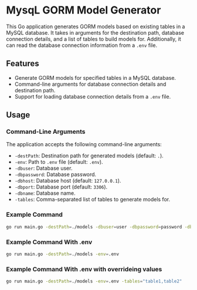 # MysqL GORM Model Generator

This Go application generates GORM models based on existing tables in a MySQL database. It takes in arguments for the destination path, database connection details, and a list of tables to build models for. Additionally, it can read the database connection information from a `.env` file.

## Features

- Generate GORM models for specified tables in a MySQL database.
- Command-line arguments for database connection details and destination path.
- Support for loading database connection details from a `.env` file.

## Usage

### Command-Line Arguments

The application accepts the following command-line arguments:

- `-destPath`: Destination path for generated models (default: `.`).
- `-env`: Path to `.env` file (default: `.env`).
- `-dbuser`: Database user.
- `-dbpassword`: Database password.
- `-dbhost`: Database host (default: `127.0.0.1`).
- `-dbport`: Database port (default: `3306`).
- `-dbname`: Database name.
- `-tables`: Comma-separated list of tables to generate models for.

### Example Command

```sh
go run main.go -destPath=./models -dbuser=user -dbpassword=password -dbhost=127.0.0.1 -dbport=3306 -dbname=dbname -tables="table1,table2"
```

### Example Command With .env

```sh
go run main.go -destPath=./models -env=.env
```

### Example Command With .env with overrideing values

```sh
go run main.go -destPath=./models -env=.env -tables="table1,table2"
```
